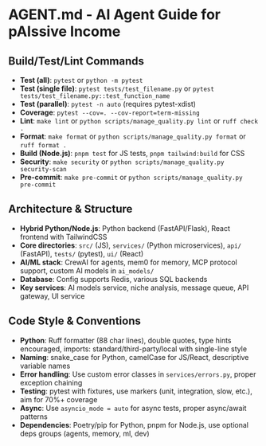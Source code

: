 # AGENT.md - AI Agent Guide for pAIssive Income

## Build/Test/Lint Commands
- **Test (all)**: `pytest` or `python -m pytest` 
- **Test (single file)**: `pytest tests/test_filename.py` or `pytest tests/test_filename.py::test_function_name`
- **Test (parallel)**: `pytest -n auto` (requires pytest-xdist)
- **Coverage**: `pytest --cov=. --cov-report=term-missing`
- **Lint**: `make lint` or `python scripts/manage_quality.py lint` or `ruff check .`
- **Format**: `make format` or `python scripts/manage_quality.py format` or `ruff format .`
- **Build (Node.js)**: `pnpm test` for JS tests, `pnpm tailwind:build` for CSS
- **Security**: `make security` or `python scripts/manage_quality.py security-scan`
- **Pre-commit**: `make pre-commit` or `python scripts/manage_quality.py pre-commit`

## Architecture & Structure
- **Hybrid Python/Node.js**: Python backend (FastAPI/Flask), React frontend with TailwindCSS
- **Core directories**: `src/` (JS), `services/` (Python microservices), `api/` (FastAPI), `tests/` (pytest), `ui/` (React)
- **AI/ML stack**: CrewAI for agents, mem0 for memory, MCP protocol support, custom AI models in `ai_models/`
- **Database**: Config supports Redis, various SQL backends
- **Key services**: AI models service, niche analysis, message queue, API gateway, UI service

## Code Style & Conventions
- **Python**: Ruff formatter (88 char lines), double quotes, type hints encouraged, imports: standard/third-party/local with single-line style
- **Naming**: snake_case for Python, camelCase for JS/React, descriptive variable names
- **Error handling**: Use custom error classes in `services/errors.py`, proper exception chaining
- **Testing**: pytest with fixtures, use markers (unit, integration, slow, etc.), aim for 70%+ coverage
- **Async**: Use `asyncio_mode = auto` for async tests, proper async/await patterns
- **Dependencies**: Poetry/pip for Python, pnpm for Node.js, use optional deps groups (agents, memory, ml, dev)
